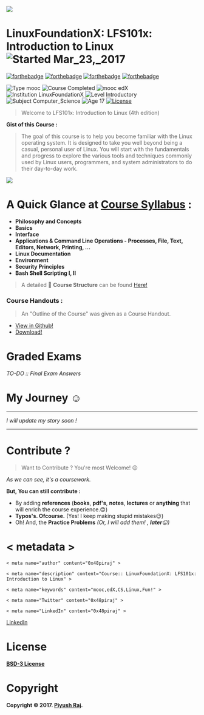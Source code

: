 ![](https://d37djvu3ytnwxt.cloudfront.net/assets/courseware/v1/7043bebde379730f702f381d4b1d4e8c/asset-v1:LinuxFoundationX+LFS101x+1T2017+type@asset+block/LF_logo_color.jpg)
# LinuxFoundationX: LFS101x: Introduction to Linux ![Started Mar_23,_2017](https://img.shields.io/badge/Started-Mar_23,_2017-orange.svg)
[![forthebadge](http://forthebadge.com/images/badges/built-with-love.svg)](http://forthebadge.com)
[![forthebadge](http://forthebadge.com/images/badges/makes-people-smile.svg)](http://forthebadge.com)
[![forthebadge](http://forthebadge.com/images/badges/powered-by-responsibility.svg)](http://forthebadge.com)
[![forthebadge](http://forthebadge.com/images/badges/winter-is-coming.svg)](http://forthebadge.com)

![Type mooc](https://img.shields.io/badge/Type-mooc-blue.svg)
![Course Completed](https://img.shields.io/badge/Course-Completed-brightgreen.svg)
![mooc edX](https://img.shields.io/badge/mooc-edX-blue.svg)
![Institution LinuxFoundationX](https://img.shields.io/badge/Institution-LinuxFoundationX-red.svg)
![Level Introductory](https://img.shields.io/badge/Level-Introductory-yellow.svg)
![Subject Computer_Science](https://img.shields.io/badge/Subject-Computer_Science-FF69A4.svg)
![Age 17](https://img.shields.io/badge/Age-17-brightgreen.svg)
[![License](https://img.shields.io/badge/License-BSD%203--Clause-blue.svg)](https://github.com/0x48piraj/LinuxFoundationX-LFS101x-Introduction-to-Linux/blob/master/LICENSE)


> Welcome to LFS101x: Introduction to Linux (4th edition)


**Gist of this Course :**
> The goal of this course is to help you become familiar with the Linux operating system. It is designed to take you well beyond being a casual, personal user of Linux. You will start with the fundamentals and progress to explore the various tools and techniques commonly used by Linux users, programmers, and system administrators to do their day-to-day work.

![](https://d37djvu3ytnwxt.cloudfront.net/assets/courseware/v1/4e1a4f522ae18ac0b1d334c2076dfe70/asset-v1:LinuxFoundationX+LFS101x+1T2017+type@asset+block/LFS01_ch0_screen_02.jpg)

# A Quick Glance at [Course Syllabus](https://github.com/0x48piraj/LinuxFoundationX-LFS101x-Introduction-to-Linux/blob/master/syllabus.md) :

* **Philosophy and Concepts**
* **Basics**
* **Interface**
* **Applications & Command Line Operations - Processes, File, Text, Editors, Network, Printing, ...**
* **Linux Documentation**
* **Environment**
* **Security Principles**
* **Bash Shell Scripting I, II**
> A detailed :ledger: **Course Structure** can be found [Here!](https://github.com/0x48piraj/LinuxFoundationX-LFS101x-Introduction-to-Linux/blob/master/syllabus.md)

### Course Handouts :
> An "Outline of the Course" was given as a Course Handout.

* [View in Github!](https://github.com/0x48piraj/LinuxFoundationX-LFS101x-Introduction-to-Linux/blob/master/Course%20Handouts/LFS101x_-_Introduction_to_Linux_Outline.pdf)
* [Download!](https://github.com/0x48piraj/LinuxFoundationX-LFS101x-Introduction-to-Linux/raw/master/Course%20Handouts/LFS101x_-_Introduction_to_Linux_Outline.pdf)

# Graded Exams

*TO-DO :: Final Exam Answers*

# My Journey :relaxed:

---
*I will update my story soon !*

---

# Contribute ?
> Want to Contribute ? You're most Welcome! :wink:

*As we can see, it's a coursework.*

**But, You can still contribute :**

* By adding **references** (**books**, **pdf's**, **notes**, **lectures** or **anything** that will enrich the course experience.:blush:)
* **Typos's. Ofcourse.** (Yes! I keep making stupid mistakes:wink:)
* Oh! And, the **Practice Problems** *(Or, I will add them! , **later**:stuck_out_tongue:)*

# < metadata >
  
`< meta name="author" content="0x48piraj" >`

`< meta name="description" content="Course:: LinuxFoundationX: LFS101x: Introduction to Linux" >`
  
`< meta name="keywords" content="mooc,edX,CS,Linux,Fun!" >`
  
`< meta name="Twitter" content="0x48piraj" >`
  
`< meta name="LinkedIn" content="0x48piraj" >`
  
[LinkedIn](https://i.imgur.com/OgxaCLS.png)

# License
**[BSD-3 License](https://opensource.org/licenses/BSD-3-Clause)**

# Copyright
**Copyright © 2017. [Piyush Raj](https://github.com/0x48piraj).**

